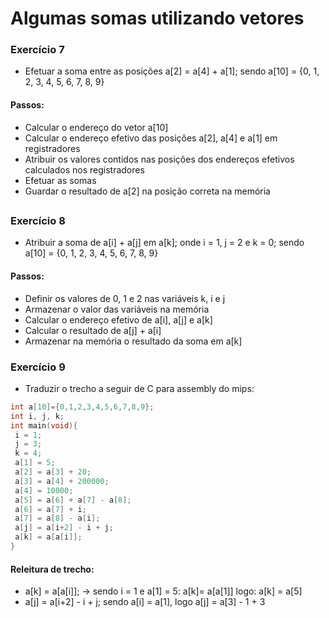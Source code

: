 # Algumas somas utilizando vetores

### Exercício 7
  * Efetuar a soma entre as posições a[2] = a[4] + a[1]; sendo a[10] = {0, 1, 2, 3, 4, 5, 6, 7, 8, 9}  

#### Passos: 
  * Calcular o endereço do vetor a[10]
  * Calcular o endereço efetivo das posições a[2], a[4] e a[1] em registradores 
  * Atribuir os valores contidos nas posições dos endereços efetivos calculados nos registradores
  * Efetuar as somas
  * Guardar o resultado de a[2] na posição correta na memória 
## 
### Exercício 8
  * Atribuir a soma de a[i] + a[j]  em a[k]; onde i = 1, j = 2 e k = 0; sendo a[10] = {0, 1, 2, 3, 4, 5, 6, 7, 8, 9}

#### Passos: 
  * Definir os valores de 0, 1 e 2 nas variáveis k, i e j 
  * Armazenar o valor das variáveis na memória
  * Calcular o endereço efetivo de a[i], a[j] e a[k]
  * Calcular o resultado de a[j] + a[i]
  * Armazenar na memória o resultado da soma em a[k]

### Exercício 9
  * Traduzir o trecho a seguir de C para assembly do mips:

```C
int a[10]={0,1,2,3,4,5,6,7,8,9};
int i, j, k;
int main(void){
 i = 1;
 j = 3;
 k = 4;
 a[1] = 5;
 a[2] = a[3] + 20;
 a[3] = a[4] + 200000;
 a[4] = 10000;
 a[5] = a[6] + a[7] - a[8];
 a[6] = a[7] + i;
 a[7] = a[8] - a[i];
 a[j] = a[i+2] - i + j;
 a[k] = a[a[i]];
}
```
#### Releitura de trecho: 
 * a[k] =  a[a[i]]; -> sendo i = 1 e a[1] = 5: a[k]= a[a[1]] logo: a[k] = a[5]
 * a[j] = a[i+2] - i + j; sendo a[i] = a[1], logo a[j] = a[3] - 1 + 3
  
